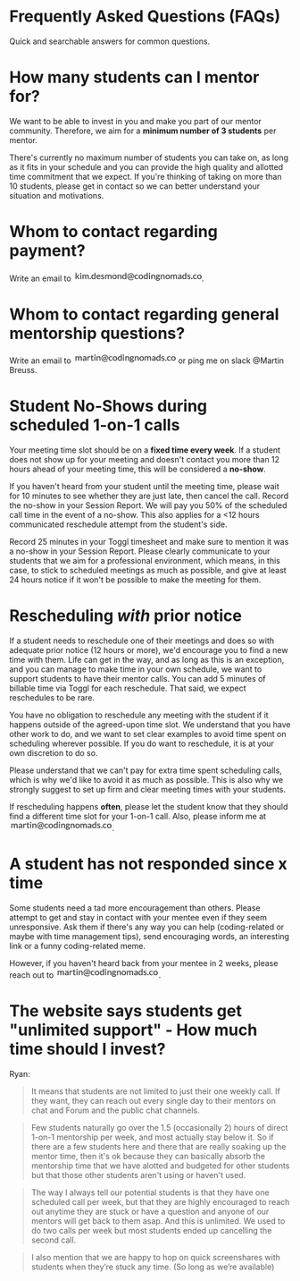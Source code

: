# Frequently Asked Questions (FAQs)

Quick and searchable answers for common questions.

# How many students can I mentor for?

We want to be able to invest in you and make you part of our mentor community. Therefore, we aim for a **minimum number of 3 students** per mentor.

There's currently no maximum number of students you can take on, as long as it fits in your schedule and you can provide the high quality and allotted time commitment that we expect. If you're thinking of taking on more than 10 students, please get in contact so we can better understand your situation and motivations.

# Whom to contact regarding payment?

Write an email to <img style="display: inline-block;" alt="contact address for kim" src="../images/email_kim.png"/>.

# Whom to contact regarding general mentorship questions?

Write an email to <img style="display: inline-block;" alt="contact address for martin" src="../images/email_martin.png"/> or ping me on slack @Martin Breuss.

# Student No-Shows during scheduled 1-on-1 calls

Your meeting time slot should be on a **fixed time every week**. If a student does not show up for your meeting and doesn't contact you more than 12 hours ahead of your meeting time, this will be considered a **no-show**.

If you haven't heard from your student until the meeting time, please wait for 10 minutes to see whether they are just late, then cancel the call. Record the no-show in your Session Report. We will pay you 50% of the scheduled call time in the event of a no-show. This also applies for a <12 hours communicated reschedule attempt from the student's side.

Record 25 minutes in your Toggl timesheet and make sure to mention it was a no-show in your Session Report. Please clearly communicate to your students that we aim for a professional environment, which means, in this case, to stick to scheduled meetings as much as possible, and give at least 24 hours notice if it won't be possible to make the meeting for them.

# Rescheduling _with_ prior notice

If a student needs to reschedule one of their meetings and does so with adequate prior notice (12 hours or more), we'd encourage you to find a new time with them. Life can get in the way, and as long as this is an exception, and you can manage to make time in your own schedule, we want to support students to have their mentor calls. You can add 5 minutes of billable time via Toggl for each reschedule. That said, we expect reschedules to be rare.

You have no obligation to reschedule any meeting with the student if it happens outside of the agreed-upon time slot. We understand that you have other work to do, and we want to set clear examples to avoid time spent on scheduling wherever possible. If you do want to reschedule, it is at your own discretion to do so.

Please understand that we can't pay for extra time spent scheduling calls, which is why we'd like to avoid it as much as possible. This is also why we strongly suggest to set up firm and clear meeting times with your students.

If rescheduling happens **often**, please let the student know that they should find a different time slot for your 1-on-1 call. Also, please inform me at <img style="display: inline-block;" alt="contact address for martin" src="../images/email_martin.png"/>.

# A student has not responded since x time

Some students need a tad more encouragement than others. Please attempt to get and stay in contact with your mentee even if they seem unresponsive. Ask them if there's any way you can help (coding-related or maybe with time management tips), send encouraging words, an interesting link or a funny coding-related meme.

However, if you haven't heard back from your mentee in 2 weeks, please reach out to <img style="display: inline-block;" alt="contact address for martin" src="../images/email_martin.png"/>.

# The website says students get "unlimited support" - How much time should I invest?

Ryan:

>It means that students are not limited to just their one weekly call. If they want, they can reach out every single day to their mentors on chat and Forum and the public chat channels.

>Few students naturally go over the 1.5 (occasionally 2)  hours of direct 1-on-1 mentorship per week, and most actually stay below it. So if there are a few students here and there that are really soaking up the mentor time, then it's ok because they can basically absorb the mentorship time that we have alotted and budgeted for other students but that those other students aren't using or haven't used.

>The way I always tell our potential students is that they have one scheduled call per week, but that they are highly encouraged to reach out anytime they are stuck or have a question and anyone of our mentors will get back to them asap. And this is unlimited. We used to do two calls per week but most students ended up cancelling the second call. 

>I also mention that we are happy to hop on quick screenshares with students when they’re stuck any time. (So long as we’re available)

